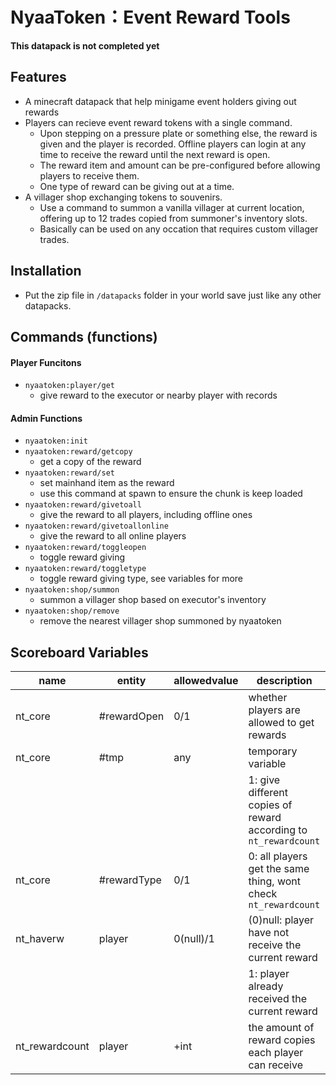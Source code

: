 # NyaaToken：Event Reward Tools

**This datapack is not completed yet**

## Features

- A minecraft datapack that help minigame event holders giving out rewards
- Players can recieve event reward tokens with a single command.
    - Upon stepping on a pressure plate or something else, the reward is given and the player is recorded. Offline players can login at any time to receive the reward until the next reward is open.
    - The reward item and amount can be pre-configured before allowing players to receive them.
    - One type of reward can be giving out at a time.
- A villager shop exchanging tokens to souvenirs.
    - Use a command to summon a vanilla villager at current location, offering up to 12 trades copied from summoner's inventory slots.
    - Basically can be used on any occation that requires custom villager trades.

## Installation

- Put the zip file in `/datapacks` folder in your world save just like any other datapacks.

## Commands (functions)

#### Player Funcitons

- `nyaatoken:player/get`
    - give reward to the executor or nearby player with records

#### Admin Functions

- `nyaatoken:init`
- `nyaatoken:reward/getcopy`
    - get a copy of the reward
- `nyaatoken:reward/set`
    - set mainhand item as the reward
    - use this command at spawn to ensure the chunk is keep loaded
- `nyaatoken:reward/givetoall`
    - give the reward to all players, including offline ones
- `nyaatoken:reward/givetoallonline`
    - give the reward to all online players
- `nyaatoken:reward/toggleopen`
    - toggle reward giving
- `nyaatoken:reward/toggletype`
    - toggle reward giving type, see variables for more
- `nyaatoken:shop/summon`
    - summon a villager shop based on executor's inventory
- `nyaatoken:shop/remove`
    - remove the nearest villager shop summoned by nyaatoken

## Scoreboard Variables

|name           |entity         |allowedvalue       |description |
|-              |-              |-                  |- |
|nt_core        |#rewardOpen    |0/1                |whether players are allowed to get rewards |
|nt_core        |#tmp           |any                |temporary variable |
|               |               |                   |1: give different copies of reward according to `nt_rewardcount` |
|nt_core        |#rewardType    |0/1                |0: all players get the same thing, wont check `nt_rewardcount` |
|nt_haverw      |player         |0(null)/1          |(0)null: player have not receive the current reward |
|               |               |                   |1: player already received the current reward |
|nt_rewardcount |player         |+int               |the amount of reward copies each player can receive |
